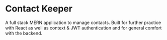 # Contact Keeper

A full stack MERN application to manage contacts. Built for further practice with React as well as context & JWT authentication and for general comfort with the backend.
